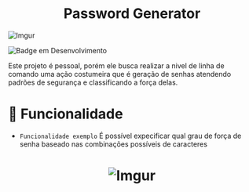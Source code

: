 <h1 align="center"> Password Generator </h1>

![Imgur](https://i.imgur.com/PTH0xai.jpg)

<p align="center">

<!-- aqui vai os budget-->

![Badge em Desenvolvimento](http://img.shields.io/static/v1?label=STATUS&message=EM%20DESENVOLVIMENTO&color=GREEN&style=for-the-badge)

</p>

Este projeto é pessoal, porém ele busca realizar a nivel de linha de comando uma ação costumeira que é geração de senhas atendendo padrões de segurança e classificando a força delas.


<h4 align="center">


</h4>

# :hammer: Funcionalidade

- `Funcionalidade exemplo` É possível expecificar qual grau de força de senha baseado nas combinações possíveis de caracteres

<h1 align="center">

![Imgur](https://i.imgur.com/T2YCG9u.png)

</h1>
